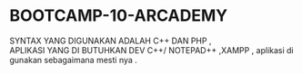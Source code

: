 # BOOTCAMP-10-ARCADEMY
SYNTAX YANG DIGUNAKAN ADALAH C++ DAN PHP ,  
APLIKASI YANG DI BUTUHKAN DEV C++/ NOTEPAD++ ,XAMPP     , 
aplikasi di gunakan sebagaimana mesti nya    .
